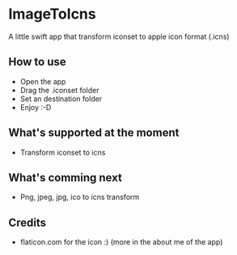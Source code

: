 # ImageToIcns
A little swift app that transform iconset to apple icon format (.icns)

## How to use

- Open the app
- Drag the .iconset folder
- Set an destination folder
- Enjoy :-D

## What's supported at the moment

- Transform iconset to icns

## What's comming next

- Png, jpeg, jpg, ico to icns transform

## Credits

- flaticon.com for the icon :) (more in the about me of the app)
